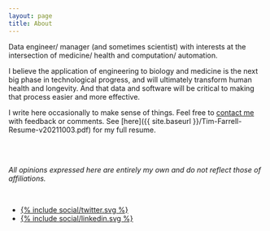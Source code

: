 ```yaml
---
layout: page
title: About
---
```

Data engineer/ manager (and sometimes scientist) with interests at the intersection of medicine/ health 
and computation/ automation.  


I believe the application of engineering to biology and medicine is 
the next big phase in technological progress, and will ultimately transform human health and longevity. 
And that data and software will be critical to making that process easier and more effective. 


I write here occasionally to make sense of things. Feel free to [contact me](mailto:tfarrell01@gmail.com) 
with feedback or comments. See [here]({{ site.baseurl }}/Tim-Farrell-Resume-v20211003.pdf) for my full resume.  

<br>
<br>

*All opinions expressed here are entirely my own and do not reflect those of affiliations.* 

<br>

<div class="sharebuttons">
    <ul>
        <li>
            <a href="https://twitter.com/tfarrell01">
                {% include social/twitter.svg %}
            </a>
        </li>
        <li>
          <a href="https://www.linkedin.com/in/tim-farrell-8003bb42">
            {% include social/linkedin.svg %}
          </a>
        </li>
    </ul>
</div>

